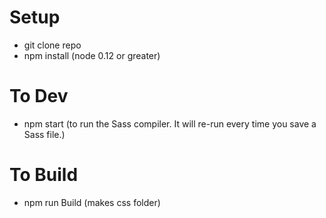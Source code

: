 # Setup
- git clone repo
- npm install (node 0.12 or greater)

# To Dev
- npm start (to run the Sass compiler. It will re-run every time you save a Sass file.)

# To Build
 - npm run Build (makes css folder)

